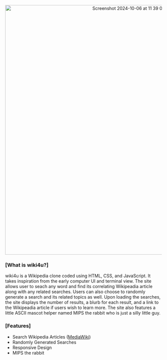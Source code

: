 <p align="center" width="100%">
  <img width="800" align="center" alt="Screenshot 2024-10-06 at 11 39 01 PM" src="https://github.com/user-attachments/assets/a1c7c2b3-ba1f-4e81-a7c6-fcfffb62cd61"> 
</p>

### [What is wiki4u?]
wiki4u is a Wikipedia clone coded using HTML, CSS, and JavaScript. It takes inspiration from the early computer UI and terminal view. The site allows user to seach any word and find its correlating Wikipeadia article along with any related searches. Users can also choose to randomly generate a search and its related topics as well. Upon loading the searches, the site displays the number of results, a blurb for each result, and a link to the Wikipeadia article if users wish to learn more. The site also features a little ASCII mascot helper named MIPS the rabbit who is just a silly little guy.

### [Features]
  - Search Wikipedia Articles ([MediaWiki](https://www.mediawiki.org/wiki/MediaWiki))
  - Randomly Generated Searches
  - Responsive Design
  - MIPS the rabbit
